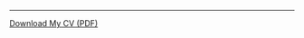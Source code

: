 ---
[Download My CV (PDF)](https://github.com/pd102022/pallabdas.github.io/blob/master/files/Resume%20Pallab%20Das.pdf)

